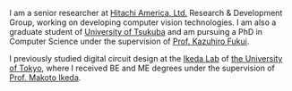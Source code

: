 I am a senior researcher at [Hitachi America, Ltd.](https://www.hitachi.us/) Research & Development Group, working on developing computer vision technologies. I am also a graduate student of [University of Tsukuba](https://www.cs.tsukuba.ac.jp/english/index.html) and am pursuing a PhD in Computer Science under the supervision of [Prof. Kazuhiro Fukui](http://www.cvlab.cs.tsukuba.ac.jp/~kfukui/english/indexE.html).

I previously studied digital circuit design at the [Ikeda Lab](http://www.mos.t.u-tokyo.ac.jp/en/) of [the University of Tokyo](https://www.u-tokyo.ac.jp/en/), where I received BE and ME degrees under the supervision of [Prof. Makoto Ikeda](http://www.mos.t.u-tokyo.ac.jp/~ikeda/).